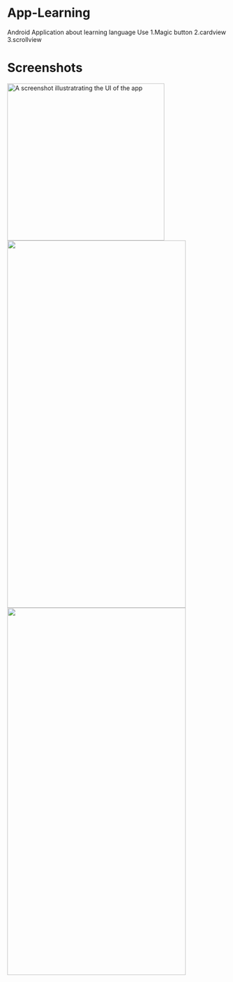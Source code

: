 # App-Learning
Android Application about learning language
Use
1.Magic button 
2.cardview 
3.scrollview
# Screenshots

<img src="https://scontent.fbkk12-2.fna.fbcdn.net/v/t1.15752-9/69783153_863755427343381_3276850761681600512_n.jpg?_nc_cat=105&_nc_oc=AQnZcruywGw31Oqc2baei-eeZzQzIjXJyS3WV6BiGhTdhRx6ePl24jJAJvtZiwLRaN8&_nc_ht=scontent.fbkk12-2.fna&oh=8469cfc652c66293b23fb5ead008e73b&oe=5E13C72F" alt="A screenshot illustratrating the UI of the app" width="360" style="max-width:100%;">
<img src="https://scontent.fbkk9-2.fna.fbcdn.net/v/t1.15752-9/70003688_737443406700283_2021950670290026496_n.jpg?_nc_cat=109&amp;_nc_oc=AQnSP_lNexYeWZxxj2QHZE64GL5n6E4391-dM8-xAV2oDojEUEuQMpkBbNwdCxCyZj8&amp;_nc_ht=scontent.fbkk9-2.fna&amp;oh=d2b40ec286ba839e81d4a968724d5c8c&amp;oe=5DF1FF00" alt="" class="img" style="width: 409px; height: 842px;">

<img src="https://scontent.fbkk12-1.fna.fbcdn.net/v/t1.15752-9/70457928_2405817732787811_7073495198717706240_n.jpg?_nc_cat=101&amp;_nc_oc=AQkfTTtcr3FhwtHYRzn5q4s651cNn3RNCBwrfavl_6TxAJy-TmRwK2EZvLYEsoYrJP8&amp;_nc_ht=scontent.fbkk12-1.fna&amp;oh=90f969c142b16e7a268653d8991ad63e&amp;oe=5DF16D4B" alt="" class="img" style="width: 409px; height: 842px;">
